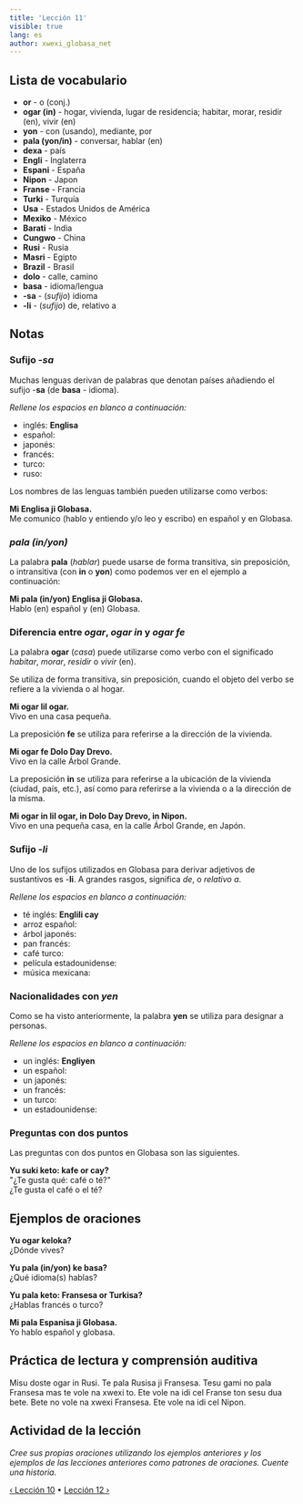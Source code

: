 ```yaml
---
title: 'Lección 11'
visible: true
lang: es
author: xwexi_globasa_net
---
```


## Lista de vocabulario

* **or** - o (conj.)
* **ogar (in)** - hogar, vivienda, lugar de residencia; habitar, morar, residir (en),
vivir (en)
* **yon** - con (usando), mediante, por
* **pala (yon/in)** - conversar, hablar (en)
* **dexa** - país
* **Engli** - Inglaterra
* **Espani** - España
* **Nipon** - Japon
* **Franse** - Francia
* **Turki** - Turquía
* **Usa** - Estados Unidos de América
* **Mexiko** - México
* **Barati** - India
* **Cungwo** - China
* **Rusi** - Rusia
* **Masri** - Egipto
* **Brazil** - Brasil
* **dolo** - calle, camino
* **basa** - idioma/lengua
* **-sa** - (_sufijo_) idioma
* **-li** - (_sufijo_) de, relativo a

## Notas
### Sufijo _-sa_

Muchas lenguas derivan de palabras que denotan países añadiendo el sufijo -**sa** (de **basa** - idioma).

_Rellene los espacios en blanco a continuación:_

* inglés: **Englisa**  
* español:
* japonés:
* francés:
* turco:
* ruso:

Los nombres de las lenguas también pueden utilizarse como verbos:

**Mi Englisa ji Globasa.**  
Me comunico (hablo y entiendo y/o leo y escribo) en español y en Globasa.

### _pala (in/yon)_

La palabra **pala** (_hablar_) puede usarse de forma transitiva, sin preposición, o intransitiva (con **in** o **yon**) como podemos ver en el ejemplo a continuación:

**Mi pala (in/yon) Englisa ji Globasa.**    
Hablo (en) español y (en) Globasa.

### Diferencia entre _ogar_,  _ogar in_ y _ogar fe_

La palabra **ogar** (_casa_) puede utilizarse como verbo con el significado _habitar_, _morar_, _residir_ o _vivir_ (en).

Se utiliza de forma transitiva, sin preposición, cuando el objeto del verbo se refiere a la vivienda o al hogar.

**Mi ogar lil ogar.**  
Vivo en una casa pequeña.
 
La preposición **fe** se utiliza para referirse a la dirección de la vivienda.

**Mi ogar fe Dolo Day Drevo.**  
Vivo en la calle Árbol Grande.

La preposición **in** se utiliza para referirse a la ubicación de la vivienda (ciudad, país, etc.), así como para referirse a la vivienda o a la dirección de la misma.

**Mi ogar in lil ogar, in Dolo Day Drevo, in Nipon.**  
Vivo en una pequeña casa, en la calle Árbol Grande, en Japón.

### Sufijo _-li_

Uno de los sufijos utilizados en Globasa para derivar adjetivos de sustantivos es -**li**. A grandes rasgos, significa _de_, o _relativo a_.

_Rellene los espacios en blanco a continuación:_
 
* té inglés: **Englili cay**  
* arroz español:
* árbol japonés:
* pan francés:
* café turco:
* película estadounidense:
* música mexicana:

### Nacionalidades con _yen_

Como se ha visto anteriormente, la palabra **yen** se utiliza para designar a personas.

_Rellene los espacios en blanco a continuación:_

* un inglés: **Engliyen**  
* un español:
* un japonés:
* un francés:
* un turco:
* un estadounidense:

### Preguntas con dos puntos

Las preguntas con dos puntos en Globasa son las siguientes.

**Yu suki keto: kafe or cay?**  
"¿Te gusta qué: café o té?"  
¿Te gusta el café o el té?

## Ejemplos de oraciones

**Yu ogar keloka?**   
¿Dónde vives?

**Yu pala (in/yon) ke basa?**  
¿Qué idioma(s) hablas?

**Yu pala keto: Fransesa or Turkisa?**  
¿Hablas francés o turco?

**Mi pala Espanisa ji Globasa.**  
Yo hablo español y globasa.

## Práctica de lectura y comprensión auditiva

Misu doste ogar in Rusi. Te pala Rusisa ji Fransesa. Tesu gami no pala Fransesa mas te vole na xwexi to. Ete vole na idi cel Franse ton sesu dua bete. Bete no vole na xwexi Fransesa. Ete vole na idi cel Nipon. 
 
## Actividad de la lección

_Cree sus propias oraciones utilizando los ejemplos anteriores y los ejemplos de las lecciones anteriores como patrones de oraciones. Cuente una historia._

[&#8249; Lección 10](./02.darsu.10.default.spa.md) &#8226;
[Lección 12 &#8250;](./02.darsu.12.default.spa.md)
